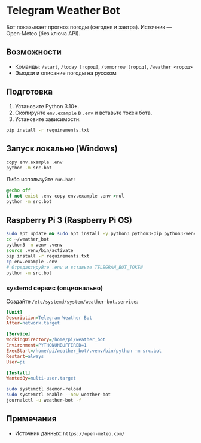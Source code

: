 # Telegram Weather Bot

Бот показывает прогноз погоды (сегодня и завтра). Источник — Open‑Meteo (без ключа API).

## Возможности
- Команды: `/start`, `/today [город]`, `/tomorrow [город]`, `/weather <город>`
- Эмодзи и описание погоды на русском

## Подготовка
1. Установите Python 3.10+.
2. Скопируйте `env.example` в `.env` и вставьте токен бота.
3. Установите зависимости:
```bash
pip install -r requirements.txt
```

## Запуск локально (Windows)
```bash
copy env.example .env
python -m src.bot
```

Либо используйте `run.bat`:
```bat
@echo off
if not exist .env copy env.example .env >nul
python -m src.bot
```

## Raspberry Pi 3 (Raspberry Pi OS)
```bash
sudo apt update && sudo apt install -y python3 python3-pip python3-venv
cd ~/weather_bot
python3 -m venv .venv
source .venv/bin/activate
pip install -r requirements.txt
cp env.example .env
# Отредактируйте .env и вставьте TELEGRAM_BOT_TOKEN
python -m src.bot
```

### systemd сервис (опционально)
Создайте `/etc/systemd/system/weather-bot.service`:
```ini
[Unit]
Description=Telegram Weather Bot
After=network.target

[Service]
WorkingDirectory=/home/pi/weather_bot
Environment=PYTHONUNBUFFERED=1
ExecStart=/home/pi/weather_bot/.venv/bin/python -m src.bot
Restart=always
User=pi

[Install]
WantedBy=multi-user.target
```

```bash
sudo systemctl daemon-reload
sudo systemctl enable --now weather-bot
journalctl -u weather-bot -f
```

## Примечания
- Источник данных: `https://open-meteo.com/`
